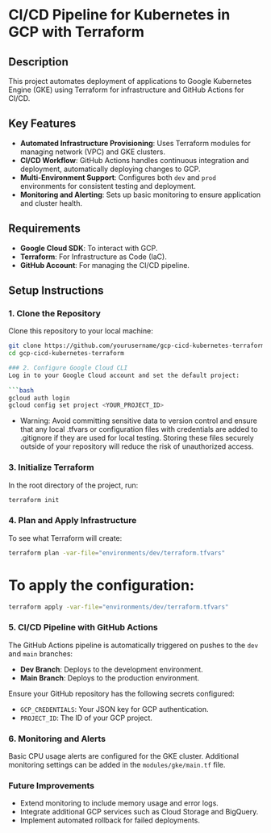 # CI/CD Pipeline for Kubernetes in GCP with Terraform

## Description
This project automates deployment of applications to Google Kubernetes Engine (GKE) using Terraform for infrastructure and GitHub Actions for CI/CD.

## Key Features
- **Automated Infrastructure Provisioning**: Uses Terraform modules for managing network (VPC) and GKE clusters.
- **CI/CD Workflow**: GitHub Actions handles continuous integration and deployment, automatically deploying changes to GCP.
- **Multi-Environment Support**: Configures both `dev` and `prod` environments for consistent testing and deployment.
- **Monitoring and Alerting**: Sets up basic monitoring to ensure application and cluster health.

## Requirements
- **Google Cloud SDK**: To interact with GCP.
- **Terraform**: For Infrastructure as Code (IaC).
- **GitHub Account**: For managing the CI/CD pipeline.

## Setup Instructions

### 1. Clone the Repository
Clone this repository to your local machine:
```bash
git clone https://github.com/yourusername/gcp-cicd-kubernetes-terraform.git
cd gcp-cicd-kubernetes-terraform

### 2. Configure Google Cloud CLI
Log in to your Google Cloud account and set the default project:
 
```bash
gcloud auth login
gcloud config set project <YOUR_PROJECT_ID>
```

- Warning: Avoid committing sensitive data to version control and ensure that any local .tfvars or configuration files with credentials are added to .gitignore if they are used for local testing. Storing these files securely outside of your repository will reduce the risk of unauthorized access.


### 3. Initialize Terraform
In the root directory of the project, run:

```bash
terraform init
```

### 4. Plan and Apply Infrastructure
To see what Terraform will create:

```bash
terraform plan -var-file="environments/dev/terraform.tfvars"
```

# To apply the configuration:

```bash
terraform apply -var-file="environments/dev/terraform.tfvars"
```

### 5. CI/CD Pipeline with GitHub Actions
The GitHub Actions pipeline is automatically triggered on pushes to the `dev` and `main` branches:

- **Dev Branch**: Deploys to the development environment.
- **Main Branch**: Deploys to the production environment.

Ensure your GitHub repository has the following secrets configured:

- `GCP_CREDENTIALS`: Your JSON key for GCP authentication.
- `PROJECT_ID`: The ID of your GCP project.

### 6. Monitoring and Alerts
Basic CPU usage alerts are configured for the GKE cluster. Additional monitoring settings can be added in the `modules/gke/main.tf` file.

### Future Improvements
- Extend monitoring to include memory usage and error logs.
- Integrate additional GCP services such as Cloud Storage and BigQuery.
- Implement automated rollback for failed deployments.

